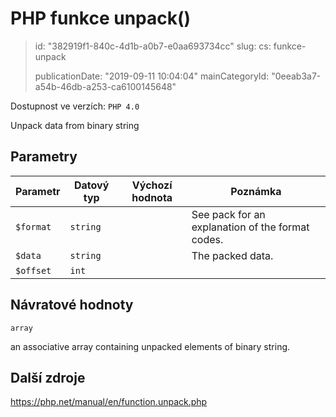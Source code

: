 PHP funkce unpack()
===================

> id: "382919f1-840c-4d1b-a0b7-e0aa693734cc"
> slug:
> 	cs: funkce-unpack
> 
> publicationDate: "2019-09-11 10:04:04"
> mainCategoryId: "0eeab3a7-a54b-46db-a253-ca6100145648"

Dostupnost ve verzích: `PHP 4.0`

Unpack data from binary string


Parametry
--------------

| Parametr | Datový typ | Výchozí hodnota | Poznámka |
|-----|-----|-----|-----|
| `$format` | `string` |  | See pack for an explanation of the format codes. |
| `$data` | `string` |  | The packed data. |
| `$offset` | `int` |  |  |


Návratové hodnoty
----------------

`array`

an associative array containing unpacked elements of binary
string.

Další zdroje
------------

https://php.net/manual/en/function.unpack.php
